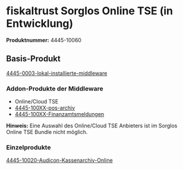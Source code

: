 # fiskaltrust Sorglos Online TSE (in Entwicklung)

**Produktnummer:** 4445-10060

## Basis-Produkt

[4445-0003-lokal-installierte-middleware](../compliance-as-a-service/produkte/4445-0003-lokal-installierte-middleware.md) 

### Addon-Produkte der Middleware

- Online/Cloud TSE
-  [4445-100XX-pos-archiv](../revisionssichere-daten-as-a-service/produkte/4445-100XX-pos-archiv.md) 
-  [4445-100XX-Finanzamtsmeldungen](../compliance-as-a-service/produkte/4445-100XX-Finanzamtsmeldungen.md) 

**Hinweis:** Eine Auswahl des Online/Cloud TSE Anbieters ist im Sorglos Online TSE Bundle nicht möglich.

### Einzelprodukte

[4445-10020-Audicon-Kassenarchiv-Online](../revisionssichere-daten-as-a-service/produkte/4445-10020-Audicon-Kassenarchiv-Online.md) 